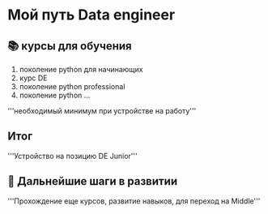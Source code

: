 # Мой путь Data engineer 

## 📚 курсы для обучения

1) поколение python для начинающих
2) курс DE
3) поколение python professional
4) поколение python …

'''необходимый минимум при устройстве на работу'''

## Итог

'''Устройство на позицию DE Junior'''

## 🚀 Дальнейшие шаги в развитии

'''Прохождение еще курсов, развитие навыков, для переход на Middle'''
